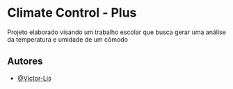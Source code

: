 # Climate Control - Plus
Projeto elaborado visando um trabalho escolar que busca gerar uma análise da temperatura e umidade de um cômodo

## Autores

- [@Victor-Lis](https://github.com/Victor-Lis)
